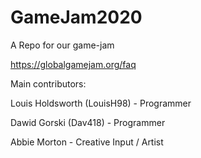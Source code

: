 # GameJam2020
A Repo for our game-jam

https://globalgamejam.org/faq
 

Main contributors: 

Louis Holdsworth (LouisH98) - Programmer

Dawid Gorski (Dav418) - Programmer

Abbie Morton - Creative Input / Artist
